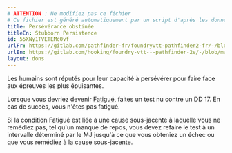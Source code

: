 ```yaml
---
# ATTENTION : Ne modifiez pas ce fichier
# Ce fichier est généré automatiquement par un script d'après les données du module Foundry VTT officiel et de sa traduction
title: Persévérance obstinée
titleEn: Stubborn Persistence
id: 55XNy1TVETEMc0vf
urlFr: https://gitlab.com/pathfinder-fr/foundryvtt-pathfinder2-fr/-/blob/master/data/feats/55XNy1TVETEMc0vf.htm
urlEn: https://gitlab.com/hooking/foundry-vtt---pathfinder-2e/-/blob/master/packs/data/feats.db/stubborn-persistence.json
layout: dons
---
```

Les humains sont réputés pour leur capacité à persévérer pour faire face aux épreuves les plus épuisantes.

Lorsque vous devriez devenir [Fatigué](../conditions/fatigué.html), faites un test nu contre un DD 17. En cas de succès, vous n'êtes pas fatigué.

Si la condition Fatigué est liée à une cause sous-jacente à laquelle vous ne remédiez pas, tel qu'un manque de repos, vous devez refaire le test à un intervalle déterminé par le MJ jusqu'à ce que vous obteniez un échec ou que vous remédiez à la cause sous-jacente.
